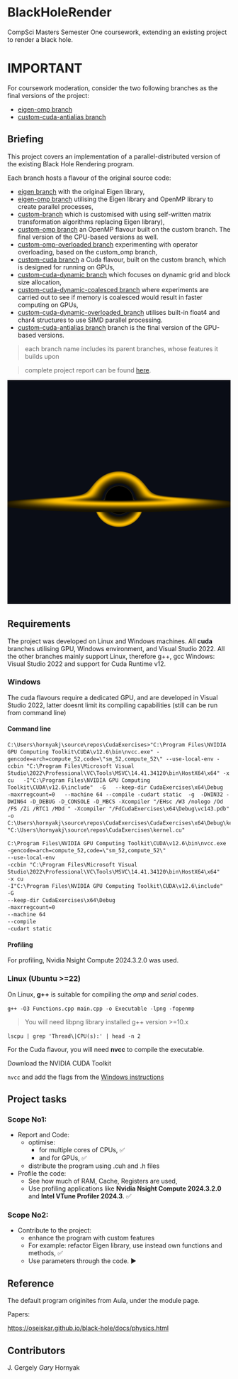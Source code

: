 # BlackHoleRender

CompSci Masters Semester One coursework, extending an existing project to render a black hole.

# IMPORTANT

For coursework moderation, consider the two following branches as the final versions of the project:

- [eigen-omp branch](https://github.coventry.ac.uk/hornyakj/7003_BlackHoleRender/tree/eigen_omp)
- [custom-cuda-antialias branch](https://github.coventry.ac.uk/hornyakj/7003_BlackHoleRender/tree/custom_cuda_antialias)

## Briefing

This project covers an implementation of a parallel-distributed version of the existing Black Hole Rendering program.


Each branch hosts a flavour of the original source code:

- [eigen branch](https://github.coventry.ac.uk/hornyakj/7003_BlackHoleRender/tree/eigen) with the original Eigen library,
- [eigen-omp branch](https://github.coventry.ac.uk/hornyakj/7003_BlackHoleRender/tree/eigen_omp) utilising the Eigen library and OpenMP library to create parallel processes,
- [custom-branch](https://github.coventry.ac.uk/hornyakj/7003_BlackHoleRender/tree/custom) which is customised with using self-written matrix transformation algorithms replacing Eigen library),
- [custom-omp branch](https://github.coventry.ac.uk/hornyakj/7003_BlackHoleRender/tree/custom_omp) an OpenMP flavour built on the custom branch. The final version of the CPU-based versions as well.
- [custom-omp-overloaded branch](https://github.coventry.ac.uk/hornyakj/7003_BlackHoleRender/tree/custom_omp_overloaded) experimenting with operator overloading, based on the custom_omp branch,
- [custom-cuda branch](https://github.coventry.ac.uk/hornyakj/7003_BlackHoleRender/tree/custom_cuda) a Cuda flavour, built on the custom branch, which is designed for running on GPUs,
- [custom-cuda-dynamic branch](https://github.coventry.ac.uk/hornyakj/7003_BlackHoleRender/tree/custom_cuda_dynamic) which focuses on dynamic grid and block size allocation,
- [custom-cuda-dynamic-coalesced branch](https://github.coventry.ac.uk/hornyakj/7003_BlackHoleRender/tree/custom_cuda_dynamic_coalesced) where experiments are carried out to see if memory is coalesced would result in faster computing on GPUs,
- [custom-cuda-dynamic-overloaded_branch](https://github.coventry.ac.uk/hornyakj/7003_BlackHoleRender/tree/custom_cuda_dynamic_overloaded) utilises built-in float4 and char4 structures to use SIMD parallel processing.
- [custom-cuda-antialias branch](https://github.coventry.ac.uk/hornyakj/7003_BlackHoleRender/tree/custom_cuda_antialias) branch is the final version of the GPU-based versions.

> each branch name includes its parent branches, whose features it builds upon

> complete project report can be found [here](7003_Report.pdf).

![black hole render](rendered_image.png)

## Requirements

The project was developed on Linux and Windows machines. 
All **cuda** branches utilising GPU, Windows environment, and Visual Studio 2022.
All the other branches mainly support Linux, therefore g++, gcc 
Windows: Visual Studio 2022 and support for Cuda Runtime v12.

### Windows

The cuda flavours require a dedicated GPU, and are developed in Visual Studio 2022, latter doesnt limit its compiling capabilities (still can be run from command line)

#### Command line

```
C:\Users\hornyakj\source\repos\CudaExercises>"C:\Program Files\NVIDIA GPU Computing Toolkit\CUDA\v12.6\bin\nvcc.exe" -gencode=arch=compute_52,code=\"sm_52,compute_52\" --use-local-env -ccbin "C:\Program Files\Microsoft Visual Studio\2022\Professional\VC\Tools\MSVC\14.41.34120\bin\HostX64\x64" -x cu   -I"C:\Program Files\NVIDIA GPU Computing Toolkit\CUDA\v12.6\include"  -G   --keep-dir CudaExercises\x64\Debug  -maxrregcount=0   --machine 64 --compile -cudart static  -g  -DWIN32 -DWIN64 -D_DEBUG -D_CONSOLE -D_MBCS -Xcompiler "/EHsc /W3 /nologo /Od /FS /Zi /RTC1 /MDd " -Xcompiler "/FdCudaExercises\x64\Debug\vc143.pdb" -o C:\Users\hornyakj\source\repos\CudaExercises\CudaExercises\x64\Debug\kernel.cu.obj "C:\Users\hornyakj\source\repos\CudaExercises\kernel.cu"
```

```
C:\Program Files\NVIDIA GPU Computing Toolkit\CUDA\v12.6\bin\nvcc.exe
-gencode=arch=compute_52,code=\"sm_52,compute_52\"
--use-local-env
-ccbin "C:\Program Files\Microsoft Visual Studio\2022\Professional\VC\Tools\MSVC\14.41.34120\bin\HostX64\x64"
-x cu
-I"C:\Program Files\NVIDIA GPU Computing Toolkit\CUDA\v12.6\include"
-G
--keep-dir CudaExercises\x64\Debug
-maxrregcount=0
--machine 64
--compile
-cudart static
```

#### Profiling

For profiling, Nvidia Nsight Compute 2024.3.2.0 was used.

### Linux (Ubuntu >=22)

On Linux, **g++** is suitable for compiling the *omp* and *serial* codes.

`g++ -O3 Functions.cpp main.cpp -o Executable -lpng -fopenmp`

> You will need libpng library installed
> g++ version >=10.x


`lscpu | grep 'Thread\|CPU(s):' | head -n 2`

For the Cuda flavour, you will need **nvcc** to compile the executable. 

Download the NVIDIA CUDA Toolkit

`nvcc` and add the flags from the [Windows instructions](#command-line)

## Project tasks

### Scope No1: 

- Report and Code: 
  - optimise:
    - for multiple cores of CPUs, ✅
    - and for GPUs, ✅
  - distribute the program using .cuh and .h files 
- Profile the code:
  - See how much of RAM, Cache, Registers are used,
  - Use profiling applications like **Nvidia Nsight Compute 2024.3.2.0** and **Intel VTune Profiler 2024.3**. ✅
  
### Scope No2: 

- Contribute to the project:
  - enhance the program with custom features
  - For example: refactor Eigen library, use instead own functions and methods, ✅
  - Use parameters through the code. ▶

## Reference

The default program originites from Aula, under the module page.

Papers:

https://oseiskar.github.io/black-hole/docs/physics.html

## Contributors

J. Gergely *Gary* Hornyak
